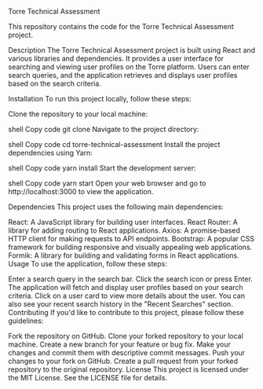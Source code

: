 Torre Technical Assessment

This repository contains the code for the Torre Technical Assessment project.

Description
The Torre Technical Assessment project is built using React and various libraries and dependencies. It provides a user interface for searching and viewing user profiles on the Torre platform. Users can enter search queries, and the application retrieves and displays user profiles based on the search criteria.

Installation
To run this project locally, follow these steps:

Clone the repository to your local machine:

shell
Copy code
git clone <repository-url>
Navigate to the project directory:

shell
Copy code
cd torre-technical-assessment
Install the project dependencies using Yarn:

shell
Copy code
yarn install
Start the development server:

shell
Copy code
yarn start
Open your web browser and go to http://localhost:3000 to view the application.

Dependencies
This project uses the following main dependencies:

React: A JavaScript library for building user interfaces.
React Router: A library for adding routing to React applications.
Axios: A promise-based HTTP client for making requests to API endpoints.
Bootstrap: A popular CSS framework for building responsive and visually appealing web applications.
Formik: A library for building and validating forms in React applications.
Usage
To use the application, follow these steps:

Enter a search query in the search bar.
Click the search icon or press Enter.
The application will fetch and display user profiles based on your search criteria.
Click on a user card to view more details about the user.
You can also see your recent search history in the "Recent Searches" section.
Contributing
If you'd like to contribute to this project, please follow these guidelines:

Fork the repository on GitHub.
Clone your forked repository to your local machine.
Create a new branch for your feature or bug fix.
Make your changes and commit them with descriptive commit messages.
Push your changes to your fork on GitHub.
Create a pull request from your forked repository to the original repository.
License
This project is licensed under the MIT License. See the LICENSE file for details.
